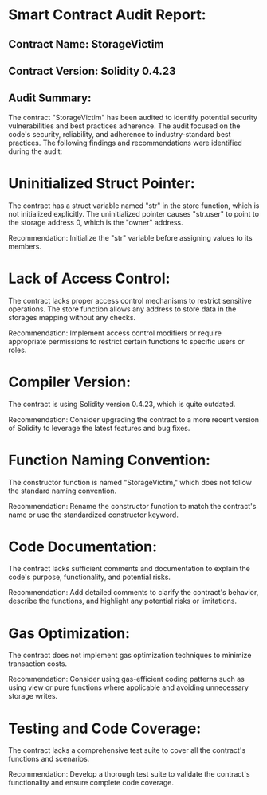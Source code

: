 # Smart Contract Audit Report:

## Contract Name: StorageVictim

## Contract Version: Solidity 0.4.23

## Audit Summary:

The contract "StorageVictim" has been audited to identify potential security vulnerabilities and best practices adherence. The audit focused on the code's security, reliability, and adherence to industry-standard best practices. The following findings and recommendations were identified during the audit:

# Uninitialized Struct Pointer:

The contract has a struct variable named "str" in the store function, which is not initialized explicitly.
The uninitialized pointer causes "str.user" to point to the storage address 0, which is the "owner" address.

Recommendation: Initialize the "str" variable before assigning values to its members.

# Lack of Access Control:

The contract lacks proper access control mechanisms to restrict sensitive operations.
The store function allows any address to store data in the storages mapping without any checks.

Recommendation: Implement access control modifiers or require appropriate permissions to restrict certain functions to specific users or roles.

# Compiler Version:

The contract is using Solidity version 0.4.23, which is quite outdated.

Recommendation: Consider upgrading the contract to a more recent version of Solidity to leverage the latest features and bug fixes.

# Function Naming Convention:

The constructor function is named "StorageVictim," which does not follow the standard naming convention.

Recommendation: Rename the constructor function to match the contract's name or use the standardized constructor keyword.

# Code Documentation:

The contract lacks sufficient comments and documentation to explain the code's purpose, functionality, and potential risks.

Recommendation: Add detailed comments to clarify the contract's behavior, describe the functions, and highlight any potential risks or limitations.

# Gas Optimization:

The contract does not implement gas optimization techniques to minimize transaction costs.

Recommendation: Consider using gas-efficient coding patterns such as using view or pure functions where applicable and avoiding unnecessary storage writes.

# Testing and Code Coverage:

The contract lacks a comprehensive test suite to cover all the contract's functions and scenarios.

Recommendation: Develop a thorough test suite to validate the contract's functionality and ensure complete code coverage.
